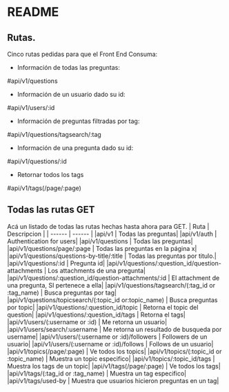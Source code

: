 # README

## Rutas.

Cinco rutas pedidas para que el Front End Consuma:

 * Información de todas las preguntas:

 #api/v1/questions

 * Información de un usuario dado su id:

 #api/v1/users/:id

 * Información de preguntas filtradas por tag:

 #api/v1/questions/tagsearch/:tag

 * Información de una pregunta dado su id:

 #api/v1/questions/:id
 
 * Retornar todos los tags

 #api/v1/tags(/page/:page) 


## Todas las rutas GET

Acá un listado de todas las rutas hechas hasta ahora para GET.
| Ruta | Descripcion |
| ------ | ------ |
|api/v1                                                   | Todas las preguntas|
|api/v1/auth                                              | Authentication for users|
|api/v1/questions                                         | Todas las preguntas|
|api/v1/questions/page/:page                              | Todas las preguntas en la página x|
|api/v1/questions/questions-by-title/:title               | Todas las preguntas por titulo.|
|api/v1/questions/:id                                     | Pregunta id|
|api/v1/questions/:question_id/question-attachments       | Los attachments de una pregunta|
|api/v1/questions/:question_id/question-attachments/:id   | El attachment de una pregunta, SI pertenece a ella|
|api/v1/questions/tagsearch/(:tag_id or :tag_name)          | Busca preguntas por tag|
|api/v1/questions/topicsearch/(:topic_id or:topic_name)    | Busca preguntas por topic|
|api/v1/questions/:question_id/topic                      | Retorna el topic del question|
|api/v1/questions/:question_id/tags                       | Retorna el tags|
|api/v1/users/(:username or :id)                            | Me retorna un usuario|
|api/v1/users/search/:username                            | Me retorna un resultado de busqueda por username|
|api/v1/users/(:username or :id)/followers                  | Followers de un usuario|
|api/v1/users/(:username or :id)/follows                    | Follows de un usuario|
|api/v1/topics(/page/:page)                               | Ve todos los topics|
|api/v1/topics/(:topic_id or :topic_name)                   | Muestra un topic especifico|
|api/v1/topics/:topic_id/tags                             | Muestra los tags de un topic|
|api/v1/tags(/page/:page)                                 | Ve todos los tags|
|api/v1/tags/(:tag_id or :tag_name)                         | Muestra un tag especifico|
|api/v1/tags/used-by                                      | Muestra que usuarios hicieron preguntas en un tag|